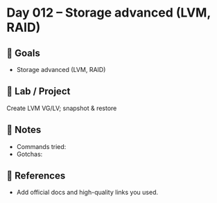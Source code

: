 # Day 012 – Storage advanced (LVM, RAID)

## 🎯 Goals
- Storage advanced (LVM, RAID)

## 🔧 Lab / Project
Create LVM VG/LV; snapshot & restore

## 📝 Notes
- Commands tried:
- Gotchas:

## 🔎 References
- Add official docs and high-quality links you used.
